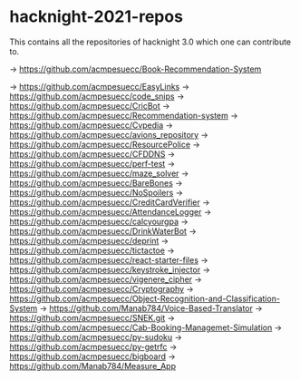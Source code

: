 # hacknight-2021-repos
This contains all the repositories of hacknight 3.0 which one can contribute to.

-> https://github.com/acmpesuecc/Book-Recommendation-System

-> https://github.com/acmpesuecc/EasyLinks
-> https://github.com/acmpesuecc/code_snips
-> https://github.com/acmpesuecc/CricBot
-> https://github.com/acmpesuecc/Recommendation-system
-> https://github.com/acmpesuecc/Cvpedia
-> https://github.com/acmpesuecc/avions_repository
-> https://github.com/acmpesuecc/ResourcePolice
-> https://github.com/acmpesuecc/CFDDNS
-> https://github.com/acmpesuecc/perf-test
-> https://github.com/acmpesuecc/maze_solver
-> https://github.com/acmpesuecc/BareBones
-> https://github.com/acmpesuecc/NoSpoilers
-> https://github.com/acmpesuecc/CreditCardVerifier
-> https://github.com/acmpesuecc/AttendanceLogger
-> https://github.com/acmpesuecc/calcyourgpa
-> https://github.com/acmpesuecc/DrinkWaterBot
-> https://github.com/acmpesuecc/deprint
-> https://github.com/acmpesuecc/tictactoe
-> https://github.com/acmpesuecc/react-starter-files
-> https://github.com/acmpesuecc/keystroke_injector
-> https://github.com/acmpesuecc/vigenere_cipher
-> https://github.com/acmpesuecc/Cryptography
-> https://github.com/acmpesuecc/Object-Recognition-and-Classification-System
-> https://github.com/Manab784/Voice-Based-Translator
-> https://github.com/acmpesuecc/SNEK.git
-> https://github.com/acmpesuecc/Cab-Booking-Managemet-Simulation
-> https://github.com/acmpesuecc/py-sudoku
-> https://github.com/acmpesuecc/py-getrfc
-> https://github.com/acmpesuecc/bigboard
-> https://github.com/Manab784/Measure_App
